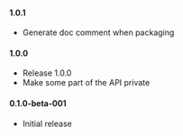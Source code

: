 #### 1.0.1

* Generate doc comment when packaging

#### 1.0.0

* Release 1.0.0
* Make some part of the API private

#### 0.1.0-beta-001

* Initial release
